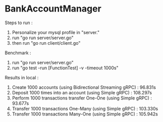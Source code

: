 # BankAccountManager

Steps to run :
1.  Personalize your mysql profile in "server."
2.  run "go run server/server.go"
3.  then run "go run client/client.go"


Benchmark :
1.  run "go run server/server.go"
2.  run "go test -run [FunctionTest] -v -timeout 1000s"

Results in local :
1.  Create 1000 accounts (using Bidirectional Streaming gRPC) : 96.831s
2.  Deposit 1000 times into an account (using Simple gRPC)  : 108.297s
3.  Perform 1000 transactions transfer One-One (using Simple gRPC) :  93.677s
4.  Transfer 1000 transactions One-Many (using Simple gRPC) : 103.330s
5.  Transfer 1000 transactions Many-One (using Simple gRPC) : 105.942s
